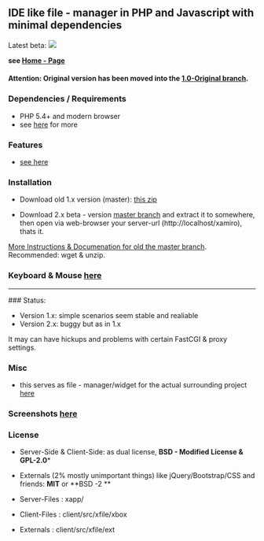 ## **IDE like file - manager in PHP and Javascript with minimal dependencies**

Latest beta:
<a href="https://cloud.githubusercontent.com/assets/1205100/13831032/fa7b8632-ebd0-11e5-83c2-6a817e21c578.png"><img src="https://cloud.githubusercontent.com/assets/1205100/13831032/fa7b8632-ebd0-11e5-83c2-6a817e21c578.png"/></a>

**see [Home - Page](http://xamiro.com)**


#### Attention: Original version has been moved into the [1.0-Original branch](https://github.com/gbaumgart/xamiro/tree/1.0-Original).


### Dependencies / Requirements
- PHP 5.4+ and modern browser
- see [here](http://xamiro.com/requirements/) for more

### Features

- [see here](http://xamiro.com/features-2/)

### Installation

- Download old 1.x version (master): [this zip ](https://github.com/gbaumgart/xamiro/archive/1.0-Original.zip) 

- Download 2.x beta - version [master branch](https://github.com/gbaumgart/xamiro/archive/master.zip) and extract it to somewhere, then open via web-browser your server-url (http://localhost/xamiro), thats it. 

[More Instructions & Documenation for old the master branch](http://xamiro.com/documentation/). Recommended: wget & unzip.

### Keyboard & Mouse [here](http://xamiro.com/keyboard-mouse/)

<hr/>
### Status: 

- Version 1.x: simple scenarios seem stable and realiable
- Version 2.x: buggy but as in 1.x

It may can have hickups and problems with certain FastCGI & proxy settings.

### Misc

- this serves as file - manager/widget for the actual surrounding project [here](http://x4mm.net)

### Screenshots [here](https://github.com/gbaumgart/xamiro/issues/3) 

### License

- Server-Side & Client-Side:  as dual license,  **BSD - Modified License & GPL-2.0***
- Externals (2% mostly unimportant things) like jQuery/Bootstrap/CSS and friends: **MIT** or **BSD -2 **

- Server-Files : xapp/
- Client-Files : client/src/xfile/xbox
- Externals    : client/src/xfile/ext